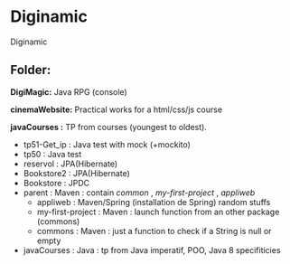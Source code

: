 # Diginamic
Diginamic


Folder:
----------
**DigiMagic:** Java RPG (console)

**cinemaWebsite:** Practical works for a html/css/js course

**javaCourses :** TP from courses (youngest to oldest).
 
  - tp51-Get_ip : Java test with mock (+mockito)
  - tp50 : Java test
  - reservol : JPA(Hibernate)
  - Bookstore2 : JPA(Hibernate)
  - Bookstore : JPDC
  - parent : Maven : contain _common_ ,  _my-first-project_ , _appliweb_
      - appliweb : Maven/Spring (installation de Spring) random stuffs
      - my-first-project : Maven : launch function from an other package (commons)
      - commons : Maven : just a function to check if a String is null or empty
  - javaCourses : Java : tp from Java imperatif, POO, Java 8 specifiticies
  
  
  

